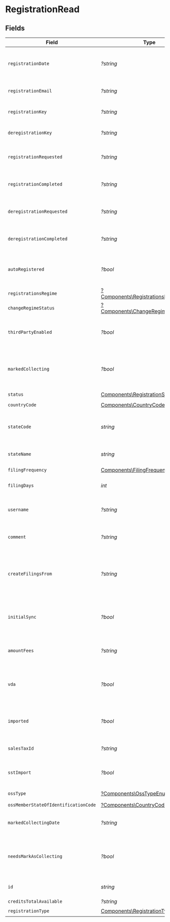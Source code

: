 # RegistrationRead


## Fields

| Field                                                                                     | Type                                                                                      | Required                                                                                  | Description                                                                               |
| ----------------------------------------------------------------------------------------- | ----------------------------------------------------------------------------------------- | ----------------------------------------------------------------------------------------- | ----------------------------------------------------------------------------------------- |
| `registrationDate`                                                                        | *?string*                                                                                 | :heavy_minus_sign:                                                                        | The date when the registration was created. Format: YYYY-MM-DD.                           |
| `registrationEmail`                                                                       | *?string*                                                                                 | :heavy_minus_sign:                                                                        | Email address associated with the registration.                                           |
| `registrationKey`                                                                         | *?string*                                                                                 | :heavy_minus_sign:                                                                        | A unique key assigned to the registration.                                                |
| `deregistrationKey`                                                                       | *?string*                                                                                 | :heavy_minus_sign:                                                                        | A unique key assigned for deregistration.                                                 |
| `registrationRequested`                                                                   | *?string*                                                                                 | :heavy_minus_sign:                                                                        | Timestamp when the registration was requested.                                            |
| `registrationCompleted`                                                                   | *?string*                                                                                 | :heavy_minus_sign:                                                                        | Timestamp when the registration was completed.                                            |
| `deregistrationRequested`                                                                 | *?string*                                                                                 | :heavy_minus_sign:                                                                        | Timestamp when deregistration was requested.                                              |
| `deregistrationCompleted`                                                                 | *?string*                                                                                 | :heavy_minus_sign:                                                                        | Timestamp when the deregistration was completed.                                          |
| `autoRegistered`                                                                          | *?bool*                                                                                   | :heavy_minus_sign:                                                                        | Indicates whether the registration was completed automatically.                           |
| `registrationsRegime`                                                                     | [?Components\RegistrationsRegimeEnum](../../Models/Components/RegistrationsRegimeEnum.md) | :heavy_minus_sign:                                                                        | N/A                                                                                       |
| `changeRegimeStatus`                                                                      | [?Components\ChangeRegimeStatusEnum](../../Models/Components/ChangeRegimeStatusEnum.md)   | :heavy_minus_sign:                                                                        | N/A                                                                                       |
| `thirdPartyEnabled`                                                                       | *?bool*                                                                                   | :heavy_minus_sign:                                                                        | Indicates whether third-party access is enabled for this registration.                    |
| `markedCollecting`                                                                        | *?bool*                                                                                   | :heavy_minus_sign:                                                                        | Indicates whether the  registration is marked as collecting in shopify                    |
| `status`                                                                                  | [Components\RegistrationStatusEnum](../../Models/Components/RegistrationStatusEnum.md)    | :heavy_check_mark:                                                                        | N/A                                                                                       |
| `countryCode`                                                                             | [Components\CountryCodeEnum](../../Models/Components/CountryCodeEnum.md)                  | :heavy_check_mark:                                                                        | N/A                                                                                       |
| `stateCode`                                                                               | *string*                                                                                  | :heavy_check_mark:                                                                        | The state/province code where the registration applies.                                   |
| `stateName`                                                                               | *string*                                                                                  | :heavy_check_mark:                                                                        | The name of the state/province.                                                           |
| `filingFrequency`                                                                         | [Components\FilingFrequencyEnum](../../Models/Components/FilingFrequencyEnum.md)          | :heavy_check_mark:                                                                        | N/A                                                                                       |
| `filingDays`                                                                              | *int*                                                                                     | :heavy_check_mark:                                                                        | The number of days before the filing deadline.                                            |
| `username`                                                                                | *?string*                                                                                 | :heavy_minus_sign:                                                                        | Username for accessing tax registration details.                                          |
| `comment`                                                                                 | *?string*                                                                                 | :heavy_minus_sign:                                                                        | Additional comments related to the registration.                                          |
| `createFilingsFrom`                                                                       | *?string*                                                                                 | :heavy_minus_sign:                                                                        | The date from which filings should be created.<br/>        should start (YYYY-MM-DD).     |
| `initialSync`                                                                             | *?bool*                                                                                   | :heavy_minus_sign:                                                                        | Indicates whether an initial synchronization should be performed.                         |
| `amountFees`                                                                              | *?string*                                                                                 | :heavy_minus_sign:                                                                        | The amount of fees associated with the registration.                                      |
| `vda`                                                                                     | *?bool*                                                                                   | :heavy_minus_sign:                                                                        | Indicates whether a Voluntary Disclosure Agreement (VDA) applies.                         |
| `imported`                                                                                | *?bool*                                                                                   | :heavy_minus_sign:                                                                        | Whether the registration was imported from another system.                                |
| `salesTaxId`                                                                              | *?string*                                                                                 | :heavy_minus_sign:                                                                        | The sales tax ID associated with the registration.                                        |
| `sstImport`                                                                               | *?bool*                                                                                   | :heavy_minus_sign:                                                                        | Indicates whether the registration is an SST Import.                                      |
| `ossType`                                                                                 | [?Components\OssTypeEnum](../../Models/Components/OssTypeEnum.md)                         | :heavy_minus_sign:                                                                        | Type of OSS registration.                                                                 |
| `ossMemberStateOfIdentificationCode`                                                      | [?Components\CountryCodeEnum](../../Models/Components/CountryCodeEnum.md)                 | :heavy_minus_sign:                                                                        | N/A                                                                                       |
| `markedCollectingDate`                                                                    | *?string*                                                                                 | :heavy_minus_sign:                                                                        | The date when the registration was marked as collecting.                                  |
| `needsMarkAsCollecting`                                                                   | *?bool*                                                                                   | :heavy_minus_sign:                                                                        | Indicates whether the registration needs to be marked as collecting.                      |
| `id`                                                                                      | *string*                                                                                  | :heavy_check_mark:                                                                        | The unique identifier for the registration.                                               |
| `creditsTotalAvailable`                                                                   | *?string*                                                                                 | :heavy_minus_sign:                                                                        | N/A                                                                                       |
| `registrationType`                                                                        | [Components\RegistrationTypeEnum](../../Models/Components/RegistrationTypeEnum.md)        | :heavy_check_mark:                                                                        | N/A                                                                                       |